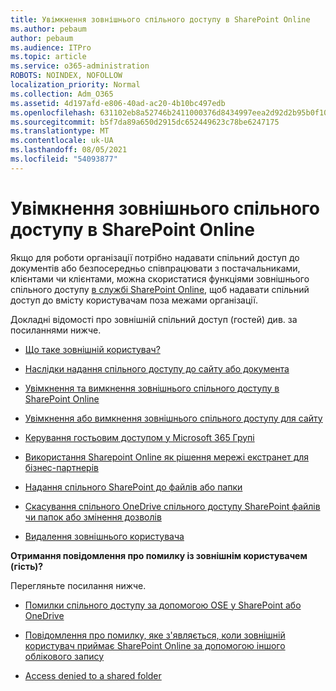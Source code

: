 ```yaml
---
title: Увімкнення зовнішнього спільного доступу в SharePoint Online
ms.author: pebaum
author: pebaum
ms.audience: ITPro
ms.topic: article
ms.service: o365-administration
ROBOTS: NOINDEX, NOFOLLOW
localization_priority: Normal
ms.collection: Adm_O365
ms.assetid: 4d197afd-e806-40ad-ac20-4b10bc497edb
ms.openlocfilehash: 631102eb8a52746b2411000376d8434997eea2d92d2b95b0f102acf2a75f9d2d
ms.sourcegitcommit: b5f7da89a650d2915dc652449623c78be6247175
ms.translationtype: MT
ms.contentlocale: uk-UA
ms.lasthandoff: 08/05/2021
ms.locfileid: "54093877"
---
```

# <a name="enable-external-sharing-in-sharepoint-online"></a>Увімкнення зовнішнього спільного доступу в SharePoint Online

Якщо для роботи організації потрібно надавати спільний доступ до документів або безпосередньо співпрацювати з постачальниками, клієнтами чи клієнтами, можна скористатися функціями зовнішнього спільного доступу [в службі SharePoint Online,](https://docs.microsoft.com/sharepoint/external-sharing-overview) щоб надавати спільний доступ до вмісту користувачам поза межами організації.

Докладні відомості про зовнішній спільний доступ (гостей) див. за посиланнями нижче.

- [Що таке зовнішній користувач?](https://docs.microsoft.com/sharepoint/external-sharing-overview#what-is-an-external-user)

- [Наслідки надання спільного доступу до сайту або документа](https://docs.microsoft.com/sharepoint/external-sharing-overview#what-happens-when-i-share-a-site-or-document)

- [Увімкнення та вимкнення зовнішнього спільного доступу в SharePoint Online](https://docs.microsoft.com/sharepoint/turn-external-sharing-on-or-off)

- [Увімкнення або вимкнення зовнішнього спільного доступу для сайту](https://docs.microsoft.com/sharepoint/change-external-sharing-site)

- [Керування гостьовим доступом у Microsoft 365 Групі](https://docs.microsoft.com/microsoft-365/admin/create-groups/manage-guest-access-in-groups)

- [Використання Sharepoint Online як рішення мережі екстранет для бізнес-партнерів](https://docs.microsoft.com/sharepoint/create-b2b-extranet)

- [Надання спільного SharePoint до файлів або папки](https://support.office.com/article/share-sharepoint-files-or-folders-1fe37332-0f9a-4719-970e-d2578da4941c)

- [Скасування спільного OneDrive спільного доступу SharePoint файлів чи папок або змінення дозволів](https://support.office.com/article/stop-sharing-onedrive-or-sharepoint-files-or-folders-or-change-permissions-0a36470f-d7fe-40a0-bd74-0ac6c1e13323)

- [Видалення зовнішнього користувача](https://docs.microsoft.com/sharepoint/remove-users#delete-a-guest-from-the-microsoft-365-admin-center)

**Отримання повідомлення про помилку із зовнішнім користувачем (гість)?**

Перегляньте посилання нижче. 

- [Помилки спільного доступу за допомогою OSE у SharePoint або OneDrive](https://docs.microsoft.com/sharepoint/sharepoint-onedrive-error-message)

- [Повідомлення про помилку, яке з'являється, коли зовнішній користувач приймає SharePoint Online за допомогою іншого облікового запису](https://docs.microsoft.com/sharepoint/support/sharing-and-permissions/error-when-external-user-accepts-an-invitation-by-using-another-account)

- [Access denied to a shared folder](https://docs.microsoft.com/sharepoint/support/sharing-and-permissions/cannot-access-shared-folder)
